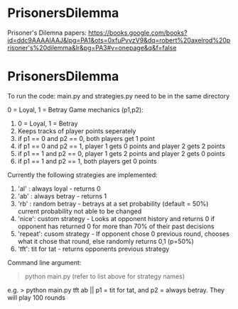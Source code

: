 # PrisonersDilemma
Prisoner's Dilemna papers:
https://books.google.com/books?id=ddc9AAAAIAAJ&lpg=PA1&ots=0xfuPvvzV9&dq=robert%20axelrod%20prisoner's%20dilemma&lr&pg=PA3#v=onepage&q&f=false

# PrisonersDilemma

To run the code: 
  main.py and strategies.py need to be in the same directory
 
0 = Loyal, 1 = Betray
Game mechanics (p1,p2):
  1. 0 = Loyal, 1 = Betray
  2. Keeps tracks of player points seperately
  3. if p1 == 0 and p2 == 0, both players get 1 point
  4. if p1 == 0 and p2 == 1, player 1 gets 0 points and player 2 gets 2 points
  5. if p1 == 1 and p2 == 0, player 1 gets 2 points and player 2 gets 0 points
  6. if p1 == 1 and p2 == 1, both players get 0 points
 
Currently the following strategies are implemented:
  1. 'al' : always loyal - returns 0
  2. 'ab' : always betray - returns 1
  3. 'rb' : random betray - betrays at a set probability (default = 50%) current probability not able to be changed
  4. 'nice': custom strategy - Looks at opponent history and returns 0 if opponent has returned 0 for more than 70% of their past decisions
  5. 'repeat': cusom strategy - If opponent chose 0 previous round, chooses what it chose that round, else randomly returns 0,1 (p=50%)
  6. 'tft': tit for tat - returns opponents previous strategy

Command line argument:
  >python main.py <p1 strat> <p2 strat> (refer to list above for strategy names)
  
  e.g.
    > python main.py tft ab || p1 = tit for tat, and p2 = always betray. They will play 100 rounds
